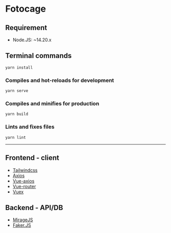 # Fotocage

## Requirement

- Node.JS: ~14.20.x

## Terminal commands
```
yarn install
```
### Compiles and hot-reloads for development
```
yarn serve
```

### Compiles and minifies for production
```
yarn build
```

### Lints and fixes files
```
yarn lint
```

---

## Frontend - client

- [Tailwindcss](https://tailwindcss.com)
- [Axios](https://github.com/axios/axios)
- [Vue-axios](https://github.com/imcvampire/vue-axios)
- [Vue-router](https://github.com/vuejs/vue-router)
- [Vuex](https://github.com/vuejs/vuex)

## Backend - API/DB

- [MirageJS](http://miragejs.com)
- [Faker.JS](https://github.com/faker-js/faker)
